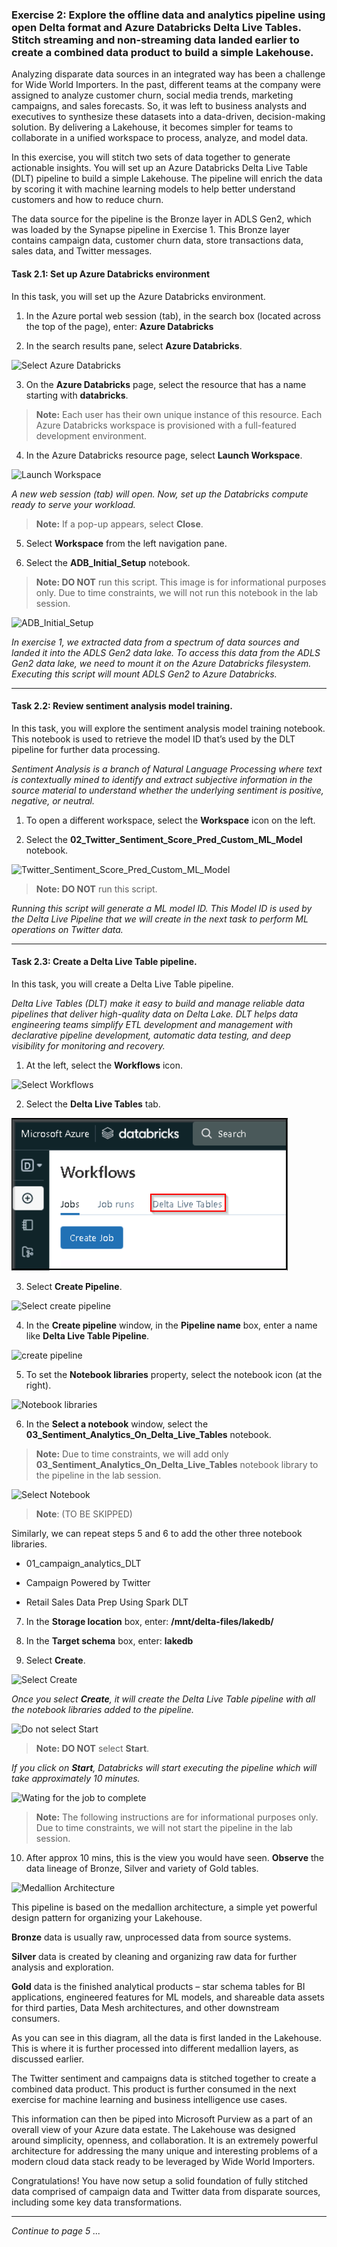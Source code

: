 ### Exercise 2: Explore the offline data and analytics pipeline using open Delta format and Azure Databricks Delta Live Tables. Stitch streaming and non-streaming data landed earlier to create a combined data product to build a simple Lakehouse. <a name="delta-live-table-pipeline"></a>

Analyzing disparate data sources in an integrated way has been a challenge for Wide World Importers. In the past, different teams at the company were assigned to analyze customer churn, social media trends, marketing campaigns, and sales forecasts. So, it was left to business analysts and executives to synthesize these datasets into a data-driven, decision-making solution. By delivering a Lakehouse, it becomes simpler for teams to collaborate in a unified workspace to process, analyze, and model data.

In this exercise, you will stitch two sets of data together to generate actionable insights. You will set up an Azure Databricks Delta Live Table (DLT) pipeline to build a simple Lakehouse. The pipeline will enrich the data by scoring it with machine learning models to help better understand customers and how to reduce churn.

The data source for the pipeline is the Bronze layer in ADLS Gen2, which was loaded by the Synapse pipeline in Exercise 1. This Bronze layer contains campaign data, customer churn data, store transactions data, sales data, and Twitter messages.

#### Task 2.1: Set up Azure Databricks environment <a name="adb-env"></a>

In this task, you will set up the Azure Databricks environment.

1.	In the Azure portal web session (tab), in the search box (located across the top of the page), enter: **Azure Databricks**

2.	In the search results pane, select **Azure Databricks**.

![Select Azure Databricks](https://github.com/CloudLabsAI-Azure/Ignite-lab/blob/main/media/image2102.png?raw=true)

3.	On the **Azure Databricks** page, select the resource that has a name starting with **databricks**.

>**Note:** Each user has their own unique instance of this resource. Each Azure Databricks workspace is provisioned with a full-featured development environment.

4.	In the Azure Databricks resource page, select **Launch Workspace**.

![Launch Workspace](https://github.com/CloudLabsAI-Azure/Ignite-lab/blob/main/media/image2104.png?raw=true)

*A new web session (tab) will open. Now, set up the Databricks compute ready to serve your workload.*

>**Note:** If a pop-up appears, select **Close**.

5. Select **Workspace** from the left navigation pane.

6. Select the **ADB_Initial_Setup** notebook.

> **Note: DO NOT** run this script. 
> This image is for informational purposes only. 
> Due to time constraints, we will not run this notebook in the lab session.

![ADB_Initial_Setup](https://github.com/CloudLabsAI-Azure/Ignite-lab/blob/main/media/image2107.png?raw=true)


*In exercise 1, we extracted data from a spectrum of data sources and landed it into the ADLS Gen2 data lake. To access this data from the ADLS Gen2 data lake, we need to mount it on the Azure Databricks filesystem. Executing this script will mount ADLS Gen2 to Azure Databricks.*

---

#### Task 2.2: Review sentiment analysis model training. <a name="sentiment-model"></a>

In this task, you will explore the sentiment analysis model training notebook. This notebook is used to retrieve the model ID that’s used by the DLT pipeline for further data processing.

*Sentiment Analysis is a branch of Natural Language Processing where text is contextually mined to identify and extract subjective information in the source material to understand whether the underlying sentiment is positive, negative, or neutral.*

1. To open a different workspace, select the **Workspace** icon on the left.

2.	Select the **02_Twitter_Sentiment_Score_Pred_Custom_ML_Model** notebook.

![Twitter_Sentiment_Score_Pred_Custom_ML_Model](https://github.com/CloudLabsAI-Azure/Ignite-lab/blob/main/media/image2202.png?raw=true)

> **Note: DO NOT** run this script.

*Running this script will generate a ML model ID. This Model ID is used by the Delta Live Pipeline that we will create in the next task to perform ML operations on Twitter data.* 

---


#### Task 2.3: Create a Delta Live Table pipeline. <a name="dlt-pipeline"></a>

In this task, you will create a Delta Live Table pipeline.

*Delta Live Tables (DLT) make it easy to build and manage reliable data pipelines that deliver high-quality data on Delta Lake. DLT helps data engineering teams simplify ETL development and management with declarative pipeline development, automatic data testing, and deep visibility for monitoring and recovery.*

1.	At the left, select the **Workflows** icon.

![Select Workflows](https://github.com/CloudLabsAI-Azure/Ignite-lab/blob/main/media/image2301.png?raw=true)

2.	Select the **Delta Live Tables** tab.

![Select Workflows](https://github.com/CloudLabsAI-Azure/Ignite-lab/blob/main/media/img232.png?raw=true)

3.	Select **Create Pipeline**.

![Select create pipeline](https://github.com/CloudLabsAI-Azure/Ignite-lab/blob/main/media/image2303.png?raw=true)

4.	In the **Create pipeline** window, in the **Pipeline name** box, enter a name like **Delta Live Table Pipeline**.

![create pipeline](https://github.com/CloudLabsAI-Azure/Ignite-lab/blob/main/media/deltalivepipelines.png?raw=true)

5.	To set the **Notebook libraries** property, select the notebook icon (at the right).

![Notebook libraries](https://github.com/CloudLabsAI-Azure/Ignite-lab/blob/main/media/nootbookLibraries.png?raw=true)

6.	In the **Select a notebook** window, select the **03_Sentiment_Analytics_On_Delta_Live_Tables** notebook.

>**Note:** Due to time constraints, we will add only **03_Sentiment_Analytics_On_Delta_Live_Tables** notebook library to the pipeline in the lab session.

![Select Notebook](https://github.com/CloudLabsAI-Azure/Ignite-lab/blob/main/media/imageSelectNotebook.png?raw=true)
 
>**Note**: (TO BE SKIPPED)

Similarly, we can repeat steps 5 and 6 to add the other three notebook libraries. 

* 01_campaign_analytics_DLT
   
* Campaign Powered by Twitter
 
* Retail Sales Data Prep Using Spark DLT

      
7.	In the **Storage location** box, enter: **/mnt/delta-files/lakedb/**

8.	In the **Target schema** box, enter: **lakedb**

9. Select **Create**.

![Select Create](https://github.com/CloudLabsAI-Azure/Ignite-lab/blob/main/media/storagelocation,target.png?raw=true)


*Once you select **Create**, it will create the Delta Live Table pipeline with all the notebook libraries added to the pipeline.*

![Do not select Start](https://github.com/CloudLabsAI-Azure/Ignite-lab/blob/main/media/img239.png?raw=true)

> **Note: DO NOT** select **Start**.

*If you click on **Start**, Databricks will start executing the pipeline which will take approximately 10 minutes.*

![Wating for the job to complete](https://github.com/CloudLabsAI-Azure/Ignite-lab/blob/main/media/image2317.png?raw=true)

> **Note:** The following instructions are for informational purposes only. Due to time constraints, we will not start the pipeline in the lab session.

10. After approx 10 mins, this is the view you would have seen. **Observe** the data lineage of Bronze, Silver and variety of Gold tables.

![Medallion Architecture](https://github.com/CloudLabsAI-Azure/Ignite-lab/blob/main/media/image2318.png?raw=true)

This pipeline is based on the medallion architecture, a simple yet powerful design pattern for organizing your Lakehouse.

**Bronze** data is usually raw, unprocessed data from source systems.

**Silver** data is created by cleaning and organizing raw data for further analysis and exploration.

**Gold** data is the finished analytical products – star schema tables for BI applications, engineered features for ML models, and shareable data assets for third parties, Data Mesh architectures, and other downstream consumers.

As you can see in this diagram, all the data is first landed in the Lakehouse. This is where it is further processed into different medallion layers, as discussed earlier.

The Twitter sentiment and campaigns data is stitched together to create a combined data product. This product is further consumed in the next exercise for machine learning and business intelligence use cases.

This information can then be piped into Microsoft Purview as a part of an overall view of your Azure data estate. The Lakehouse was designed around simplicity, openness, and collaboration. It is an extremely powerful architecture for addressing the many unique and interesting problems of a modern cloud data stack ready to be leveraged by Wide World Importers.

Congratulations! You have now setup a solid foundation of fully stitched data comprised of campaign data and Twitter data from disparate sources, including some key data transformations.

----
*Continue to page 5 ...*
